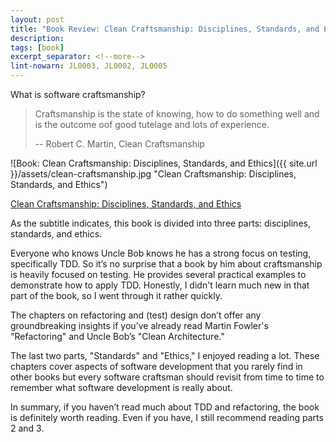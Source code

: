 ```yaml
---
layout: post
title: "Book Review: Clean Craftsmanship: Disciplines, Standards, and Ethics"
description: 
tags: [book]
excerpt_separator: <!--more-->
lint-nowarn: JL0003, JL0002, JL0005
---
```


What is software craftsmanship?

> Craftsmanship is the state of knowing, how to do something well and 
> is the outcome oof good tutelage and lots of experience.
> 
> -- Robert C. Martin, Clean Craftsmanship

![Book: Clean Craftsmanship: Disciplines, Standards, and Ethics]({{ site.url }}/assets/clean-craftsmanship.jpg "Clean Craftsmanship: Disciplines, Standards, and Ethics")

[Clean Craftsmanship: Disciplines, Standards, and Ethics](https://www.amazon.com/Clean-Craftsmanship-Disciplines-Standards-Ethics/dp/013691571X/ref=sr_1_1)

<!--more-->

As the subtitle indicates, this book is divided into three parts: disciplines, standards, and ethics.

Everyone who knows Uncle Bob knows he has a strong focus on testing, specifically TDD.
So it’s no surprise that a book by him about craftsmanship is heavily focused on testing.
He provides several practical examples to demonstrate how to apply TDD.
Honestly, I didn't learn much new in that part of the book, so I went through it rather quickly.

The chapters on refactoring and (test) design don’t offer any groundbreaking insights
if you’ve already read Martin Fowler's "Refactoring" and Uncle Bob’s "Clean Architecture."

The last two parts, "Standards" and "Ethics," I enjoyed reading a lot.
These chapters cover aspects of software development that you rarely find in other books
but every software craftsman should revisit from time to time to remember what software development is really about.

In summary, if you haven’t read much about TDD and refactoring, the book is definitely worth reading.
Even if you have, I still recommend reading parts 2 and 3.